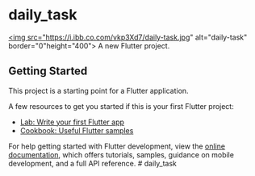 # daily_task
<a href="https://ibb.co.com/nj97P1H"><img src="https://i.ibb.co.com/vkp3Xd7/daily-task.jpg" alt="daily-task" border="0"height="400"></a>
A new Flutter project.

## Getting Started

This project is a starting point for a Flutter application.

A few resources to get you started if this is your first Flutter project:

- [Lab: Write your first Flutter app](https://docs.flutter.dev/get-started/codelab)
- [Cookbook: Useful Flutter samples](https://docs.flutter.dev/cookbook)

For help getting started with Flutter development, view the
[online documentation](https://docs.flutter.dev/), which offers tutorials,
samples, guidance on mobile development, and a full API reference.
#   d a i l y _ t a s k 
 
 
